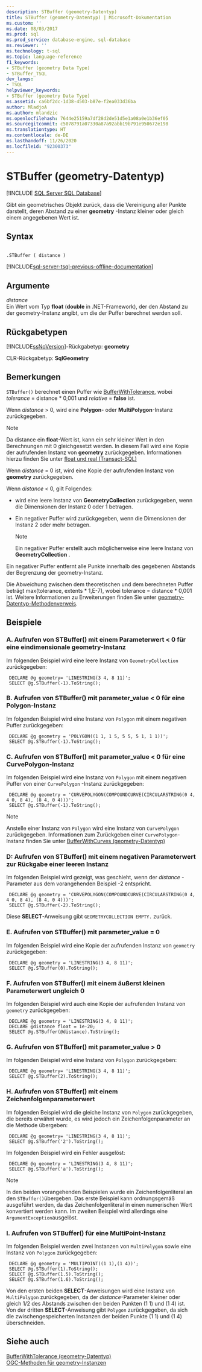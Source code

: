 ```yaml
---
description: STBuffer (geometry-Datentyp)
title: STBuffer (geometry-Datentyp) | Microsoft-Dokumentation
ms.custom: ''
ms.date: 08/03/2017
ms.prod: sql
ms.prod_service: database-engine, sql-database
ms.reviewer: ''
ms.technology: t-sql
ms.topic: language-reference
f1_keywords:
- STBuffer (geometry Data Type)
- STBuffer_TSQL
dev_langs:
- TSQL
helpviewer_keywords:
- STBuffer (geometry Data Type)
ms.assetid: ca6bf2dc-1d38-4503-b87e-f2ea033d36ba
author: MladjoA
ms.author: mlandzic
ms.openlocfilehash: 7644e25159a7df28d2de51d5e1a08a0e1b36ef05
ms.sourcegitcommit: c5078791a07330a87a92abb19b791e950672e198
ms.translationtype: HT
ms.contentlocale: de-DE
ms.lasthandoff: 11/26/2020
ms.locfileid: "92300373"
---
```

# <a name="stbuffer-geometry-data-type"></a>STBuffer (geometry-Datentyp)
[!INCLUDE [SQL Server SQL Database](../../includes/applies-to-version/sql-asdb.md)]

Gibt ein geometrisches Objekt zurück, dass die Vereinigung aller Punkte darstellt, deren Abstand zu einer **geometry** -Instanz kleiner oder gleich einem angegebenen Wert ist.
  
## <a name="syntax"></a>Syntax  
  
```  
  
.STBuffer ( distance )  
```  
  
[!INCLUDE[sql-server-tsql-previous-offline-documentation](../../includes/sql-server-tsql-previous-offline-documentation.md)]

## <a name="arguments"></a>Argumente
 *distance*  
 Ein Wert vom Typ **float** (**double** in .NET-Framework), der den Abstand zu der geometry-Instanz angibt, um die der Puffer berechnet werden soll.  
  
## <a name="return-types"></a>Rückgabetypen  
 [!INCLUDE[ssNoVersion](../../includes/ssnoversion-md.md)]-Rückgabetyp: **geometry**  
  
 CLR-Rückgabetyp: **SqlGeometry**  
  
## <a name="remarks"></a>Bemerkungen  
 `STBuffer()` berechnet einen Puffer wie [BufferWithTolerance](../../t-sql/spatial-geometry/bufferwithtolerance-geometry-data-type.md), wobei *tolerance* = distance \* 0,001 und *relative* = **false** ist.  
  
 Wenn *distance* > 0, wird eine **Polygon**- oder **MultiPolygon**-Instanz zurückgegeben.  
  
> [!NOTE]  
>  Da distance ein **float**-Wert ist, kann ein sehr kleiner Wert in den Berechnungen mit 0 gleichgesetzt werden.  In diesem Fall wird eine Kopie der aufrufenden Instanz von **geometry** zurückgegeben.  Informationen hierzu finden Sie unter [float und real &#40;Transact-SQL&#41;](../../t-sql/data-types/float-and-real-transact-sql.md)  
  
 Wenn *distance* = 0 ist, wird eine Kopie der aufrufenden Instanz von **geometry** zurückgegeben.  
  
 Wenn *distance* < 0, gilt Folgendes:  
  
-   wird eine leere Instanz von **GeometryCollection** zurückgegeben, wenn die Dimensionen der Instanz 0 oder 1 betragen.  
  
-   Ein negativer Puffer wird zurückgegeben, wenn die Dimensionen der Instanz 2 oder mehr betragen.  
  
    > [!NOTE]  
    >  Ein negativer Puffer erstellt auch möglicherweise eine leere Instanz von **GeometryCollection** .  
  
 Ein negativer Puffer entfernt alle Punkte innerhalb des gegebenen Abstands der Begrenzung der geometry-Instanz.  
  
 Die Abweichung zwischen dem theoretischen und dem berechneten Puffer beträgt max(tolerance, extents * 1,E-7), wobei tolerance = distance \* 0,001 ist. Weitere Informationen zu Erweiterungen finden Sie unter [geometry-Datentyp-Methodenverweis](./spatial-types-geometry-transact-sql.md).  
  
## <a name="examples"></a>Beispiele  
  
### <a name="a-calling-stbuffer-with-parameter_value--0-on-one-dimensional-geometry-instance"></a>A. Aufrufen von STBuffer() mit einem Parameterwert < 0 für eine eindimensionale geometry-Instanz  
 Im folgenden Beispiel wird eine leere Instanz von `GeometryCollection` zurückgegeben:  
  
```
 DECLARE @g geometry= 'LINESTRING(3 4, 8 11)'; 
 SELECT @g.STBuffer(-1).ToString();
 ```  
  
### <a name="b-calling-stbuffer-with-parameter_value--0-on-a-polygon-instance"></a>B. Aufrufen von STBuffer() mit parameter_value < 0 für eine Polygon-Instanz  
 Im folgenden Beispiel wird eine Instanz von `Polygon` mit einem negativen Puffer zurückgegeben:  
  
```
 DECLARE @g geometry = 'POLYGON((1 1, 1 5, 5 5, 5 1, 1 1))'; 
 SELECT @g.STBuffer(-1).ToString();
 ```  
  
### <a name="c-calling-stbuffer-with-parameter_value--0-on-a-curvepolygon-instance"></a>C. Aufrufen von STBuffer() mit parameter_value < 0 für eine CurvePolygon-Instanz  
 Im folgenden Beispiel wird eine Instanz von `Polygon` mit einem negativen Puffer von einer `CurvePolygon` -Instanz zurückgegeben:  
  
```
 DECLARE @g geometry = 'CURVEPOLYGON(COMPOUNDCURVE(CIRCULARSTRING(0 4, 4 0, 8 4), (8 4, 0 4)))'; 
 SELECT @g.STBuffer(-1).ToString();
 ```  
  
> [!NOTE]  
>  Anstelle einer Instanz von `Polygon` wird eine Instanz von `CurvePolygon` zurückgegeben.  Informationen zum Zurückgeben einer `CurvePolygon`-Instanz finden Sie unter [BufferWithCurves &#40;geometry-Datentyp&#41;](../../t-sql/spatial-geometry/bufferwithcurves-geometry-data-type.md)  
  
### <a name="d-calling-stbuffer-with-a-negative-parameter-value-that-returns-an-empty-instance"></a>D: Aufrufen von STBuffer() mit einem negativen Parameterwert zur Rückgabe einer leeren Instanz  
 Im folgenden Beispiel wird gezeigt, was geschieht, wenn der *distance* -Parameter aus dem vorangehenden Beispiel -2 entspricht.  
  
```
 DECLARE @g geometry = 'CURVEPOLYGON(COMPOUNDCURVE(CIRCULARSTRING(0 4, 4 0, 8 4), (8 4, 0 4)))'; 
 SELECT @g.STBuffer(-2).ToString();
 ```  
  
 Diese **SELECT**-Anweisung gibt `GEOMETRYCOLLECTION EMPTY.` zurück.  
  
### <a name="e-calling-stbuffer-with-parameter_value--0"></a>E. Aufrufen von STBuffer() mit parameter_value = 0  
 Im folgenden Beispiel wird eine Kopie der aufrufenden Instanz von `geometry` zurückgegeben:  
  
```
 DECLARE @g geometry = 'LINESTRING(3 4, 8 11)'; 
 SELECT @g.STBuffer(0).ToString();
 ```  
  
### <a name="f-calling-stbuffer-with-a-non-zero-parameter-value-that-is-extremely-small"></a>F. Aufrufen von STBuffer() mit einem äußerst kleinen Parameterwert ungleich 0  
 Im folgenden Beispiel wird auch eine Kopie der aufrufenden Instanz von `geometry` zurückgegeben:  
  
```
 DECLARE @g geometry = 'LINESTRING(3 4, 8 11)';  
 DECLARE @distance float = 1e-20;  
 SELECT @g.STBuffer(@distance).ToString();
 ```  
  
### <a name="g-calling-stbuffer-with-parameter_value--0"></a>G. Aufrufen von STBuffer() mit parameter_value > 0  
 Im folgenden Beispiel wird eine Instanz von `Polygon` zurückgegeben:  
  
```
 DECLARE @g geometry= 'LINESTRING(3 4, 8 11)'; 
 SELECT @g.STBuffer(2).ToString();
 ```  
  
### <a name="h-calling-stbuffer-with-a-string-parameter-value"></a>H. Aufrufen von STBuffer() mit einem Zeichenfolgenparameterwert  
 Im folgenden Beispiel wird die gleiche Instanz von `Polygon` zurückgegeben, die bereits erwähnt wurde, es wird jedoch ein Zeichenfolgenparameter an die Methode übergeben:  
  
```
 DECLARE @g geometry= 'LINESTRING(3 4, 8 11)'; 
 SELECT @g.STBuffer('2').ToString();
 ```  
  
 Im folgenden Beispiel wird ein Fehler ausgelöst:  
  
```
 DECLARE @g geometry = 'LINESTRING(3 4, 8 11)'; 
 SELECT @g.STBuffer('a').ToString();
 ```  
  
> [!NOTE]  
>  In den beiden vorangehenden Beispielen wurde ein Zeichenfolgenliteral an den `STBuffer()`übergeben.  Das erste Beispiel kann ordnungsgemäß ausgeführt werden, da das Zeichenfolgenliteral in einen numerischen Wert konvertiert werden kann. Im zweiten Beispiel wird allerdings eine `ArgumentException`ausgelöst.  
  
### <a name="i-calling-stbuffer-on-a-multipoint-instance"></a>I. Aufrufen von STBuffer() für eine MultiPoint-Instanz  
 Im folgenden Beispiel werden zwei Instanzen von `MultiPolygon` sowie eine Instanz von `Polygon` zurückgegeben:  
  
```
 DECLARE @g geometry = 'MULTIPOINT((1 1),(1 4))'; 
 SELECT @g.STBuffer(1).ToString(); 
 SELECT @g.STBuffer(1.5).ToString(); 
 SELECT @g.STBuffer(1.6).ToString();
 ```  
  
 Von den ersten beiden **SELECT**-Anweisungen wird eine Instanz von `MultiPolygon` zurückgegeben, da der *distance*-Parameter kleiner oder gleich 1/2 des Abstands zwischen den beiden Punkten (1 1) und (1 4) ist. Von der dritten **SELECT**-Anweisung gibt `Polygon` zurückgegeben, da sich die zwischengespeicherten Instanzen der beiden Punkte (1 1) und (1 4) überschneiden.  
  
## <a name="see-also"></a>Siehe auch  
 [BufferWithTolerance &#40;geometry-Datentyp&#41;](../../t-sql/spatial-geometry/bufferwithtolerance-geometry-data-type.md)   
 [OGC-Methoden für geometry-Instanzen](../../t-sql/spatial-geometry/ogc-methods-on-geometry-instances.md)  
  
